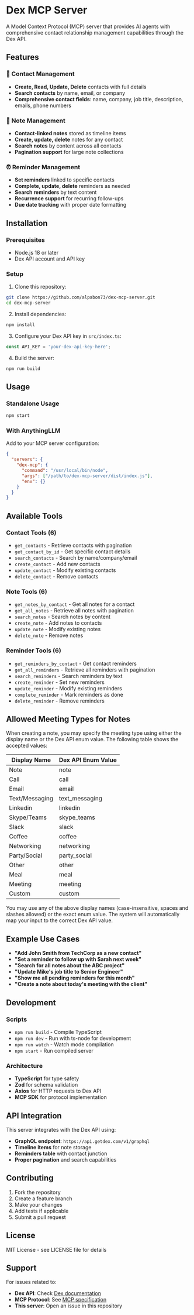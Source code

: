# Dex MCP Server

A Model Context Protocol (MCP) server that provides AI agents with comprehensive contact relationship management capabilities through the Dex API.

## Features

### 🚀 Contact Management
- **Create, Read, Update, Delete** contacts with full details
- **Search contacts** by name, email, or company
- **Comprehensive contact fields**: name, company, job title, description, emails, phone numbers

### 📝 Note Management  
- **Contact-linked notes** stored as timeline items
- **Create, update, delete** notes for any contact
- **Search notes** by content across all contacts
- **Pagination support** for large note collections

### ⏰ Reminder Management
- **Set reminders** linked to specific contacts
- **Complete, update, delete** reminders as needed
- **Search reminders** by text content
- **Recurrence support** for recurring follow-ups
- **Due date tracking** with proper date formatting

## Installation

### Prerequisites
- Node.js 18 or later
- Dex API account and API key

### Setup

1. Clone this repository:
```bash
git clone https://github.com/alpabon73/dex-mcp-server.git
cd dex-mcp-server
```

2. Install dependencies:
```bash
npm install
```

3. Configure your Dex API key in `src/index.ts`:
```typescript
const API_KEY = 'your-dex-api-key-here';
```

4. Build the server:
```bash
npm run build
```

## Usage

### Standalone Usage
```bash
npm start
```

### With AnythingLLM
Add to your MCP server configuration:
```json
{
  "servers": {
    "dex-mcp": {
      "command": "/usr/local/bin/node",
      "args": ["/path/to/dex-mcp-server/dist/index.js"],
      "env": {}
    }
  }
}
```

## Available Tools

### Contact Tools (6)
- `get_contacts` - Retrieve contacts with pagination
- `get_contact_by_id` - Get specific contact details
- `search_contacts` - Search by name/company/email
- `create_contact` - Add new contacts
- `update_contact` - Modify existing contacts
- `delete_contact` - Remove contacts

### Note Tools (6)
- `get_notes_by_contact` - Get all notes for a contact
- `get_all_notes` - Retrieve all notes with pagination
- `search_notes` - Search notes by content
- `create_note` - Add notes to contacts
- `update_note` - Modify existing notes
- `delete_note` - Remove notes

### Reminder Tools (6)
- `get_reminders_by_contact` - Get contact reminders
- `get_all_reminders` - Retrieve all reminders with pagination
- `search_reminders` - Search reminders by text
- `create_reminder` - Set new reminders
- `update_reminder` - Modify existing reminders
- `complete_reminder` - Mark reminders as done
- `delete_reminder` - Remove reminders

## Allowed Meeting Types for Notes

When creating a note, you may specify the meeting type using either the display name or the Dex API enum value. The following table shows the accepted values:

| Display Name      | Dex API Enum Value   |
|-------------------|---------------------|
| Note              | note                |
| Call              | call                |
| Email             | email               |
| Text/Messaging    | text_messaging      |
| Linkedin          | linkedin            |
| Skype/Teams       | skype_teams         |
| Slack             | slack               |
| Coffee            | coffee              |
| Networking        | networking          |
| Party/Social      | party_social        |
| Other             | other               |
| Meal              | meal                |
| Meeting           | meeting             |
| Custom            | custom              |

You may use any of the above display names (case-insensitive, spaces and slashes allowed) or the exact enum value. The system will automatically map your input to the correct Dex API value.

## Example Use Cases

- **"Add John Smith from TechCorp as a new contact"**
- **"Set a reminder to follow up with Sarah next week"**
- **"Search for all notes about the ABC project"**
- **"Update Mike's job title to Senior Engineer"**
- **"Show me all pending reminders for this month"**
- **"Create a note about today's meeting with the client"**

## Development

### Scripts
- `npm run build` - Compile TypeScript
- `npm run dev` - Run with ts-node for development
- `npm run watch` - Watch mode compilation
- `npm start` - Run compiled server

### Architecture
- **TypeScript** for type safety
- **Zod** for schema validation
- **Axios** for HTTP requests to Dex API
- **MCP SDK** for protocol implementation

## API Integration

This server integrates with the Dex API using:
- **GraphQL endpoint**: `https://api.getdex.com/v1/graphql`
- **Timeline items** for note storage
- **Reminders table** with contact junction
- **Proper pagination** and search capabilities

## Contributing

1. Fork the repository
2. Create a feature branch
3. Make your changes
4. Add tests if applicable
5. Submit a pull request

## License

MIT License - see LICENSE file for details

## Support

For issues related to:
- **Dex API**: Check [Dex documentation](https://docs.getdex.com)
- **MCP Protocol**: See [MCP specification](https://spec.modelcontextprotocol.io)
- **This server**: Open an issue in this repository
